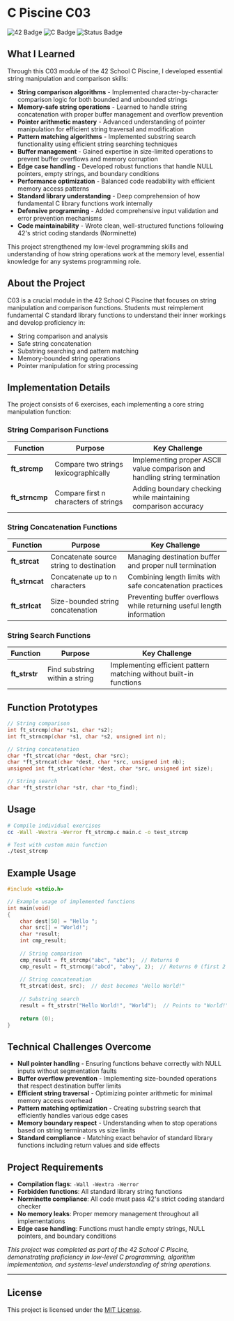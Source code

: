 # C Piscine C03

![42 Badge](https://img.shields.io/badge/42-C_Piscine-orange)
![C Badge](https://img.shields.io/badge/Language-C-blue)
![Status Badge](https://img.shields.io/badge/Status-Completed-success)

## What I Learned

Through this C03 module of the 42 School C Piscine, I developed essential string manipulation and comparison skills:

- **String comparison algorithms** - Implemented character-by-character comparison logic for both bounded and unbounded strings
- **Memory-safe string operations** - Learned to handle string concatenation with proper buffer management and overflow prevention
- **Pointer arithmetic mastery** - Advanced understanding of pointer manipulation for efficient string traversal and modification
- **Pattern matching algorithms** - Implemented substring search functionality using efficient string searching techniques
- **Buffer management** - Gained expertise in size-limited operations to prevent buffer overflows and memory corruption
- **Edge case handling** - Developed robust functions that handle NULL pointers, empty strings, and boundary conditions
- **Performance optimization** - Balanced code readability with efficient memory access patterns
- **Standard library understanding** - Deep comprehension of how fundamental C library functions work internally
- **Defensive programming** - Added comprehensive input validation and error prevention mechanisms
- **Code maintainability** - Wrote clean, well-structured functions following 42's strict coding standards (Norminette)

This project strengthened my low-level programming skills and understanding of how string operations work at the memory level, essential knowledge for any systems programming role.

## About the Project

C03 is a crucial module in the 42 School C Piscine that focuses on string manipulation and comparison functions. Students must reimplement fundamental C standard library functions to understand their inner workings and develop proficiency in:

- String comparison and analysis
- Safe string concatenation
- Substring searching and pattern matching
- Memory-bounded string operations
- Pointer manipulation for string processing

## Implementation Details

The project consists of 6 exercises, each implementing a core string manipulation function:

### String Comparison Functions

| Function | Purpose | Key Challenge |
|----------|---------|---------------|
| **ft_strcmp** | Compare two strings lexicographically | Implementing proper ASCII value comparison and handling string termination |
| **ft_strncmp** | Compare first n characters of strings | Adding boundary checking while maintaining comparison accuracy |

### String Concatenation Functions

| Function | Purpose | Key Challenge |
|----------|---------|---------------|
| **ft_strcat** | Concatenate source string to destination | Managing destination buffer and proper null termination |
| **ft_strncat** | Concatenate up to n characters | Combining length limits with safe concatenation practices |
| **ft_strlcat** | Size-bounded string concatenation | Preventing buffer overflows while returning useful length information |

### String Search Functions

| Function | Purpose | Key Challenge |
|----------|---------|---------------|
| **ft_strstr** | Find substring within a string | Implementing efficient pattern matching without built-in functions |

## Function Prototypes

```c
// String comparison
int ft_strcmp(char *s1, char *s2);
int ft_strncmp(char *s1, char *s2, unsigned int n);

// String concatenation
char *ft_strcat(char *dest, char *src);
char *ft_strncat(char *dest, char *src, unsigned int nb);
unsigned int ft_strlcat(char *dest, char *src, unsigned int size);

// String search
char *ft_strstr(char *str, char *to_find);
```

## Usage

```bash
# Compile individual exercises
cc -Wall -Wextra -Werror ft_strcmp.c main.c -o test_strcmp

# Test with custom main function
./test_strcmp
```

## Example Usage

```c
#include <stdio.h>

// Example usage of implemented functions
int main(void)
{
    char dest[50] = "Hello ";
    char src[] = "World!";
    char *result;
    int cmp_result;
    
    // String comparison
    cmp_result = ft_strcmp("abc", "abc");  // Returns 0
    cmp_result = ft_strncmp("abcd", "abxy", 2);  // Returns 0 (first 2 chars match)
    
    // String concatenation
    ft_strcat(dest, src);  // dest becomes "Hello World!"
    
    // Substring search
    result = ft_strstr("Hello World!", "World");  // Points to "World!"
    
    return (0);
}
```

## Technical Challenges Overcome

- **Null pointer handling** - Ensuring functions behave correctly with NULL inputs without segmentation faults
- **Buffer overflow prevention** - Implementing size-bounded operations that respect destination buffer limits
- **Efficient string traversal** - Optimizing pointer arithmetic for minimal memory access overhead
- **Pattern matching optimization** - Creating substring search that efficiently handles various edge cases
- **Memory boundary respect** - Understanding when to stop operations based on string terminators vs size limits
- **Standard compliance** - Matching exact behavior of standard library functions including return values and side effects

## Project Requirements

- **Compilation flags**: `-Wall -Wextra -Werror`
- **Forbidden functions**: All standard library string functions
- **Norminette compliance**: All code must pass 42's strict coding standard checker
- **No memory leaks**: Proper memory management throughout all implementations
- **Edge case handling**: Functions must handle empty strings, NULL pointers, and boundary conditions

*This project was completed as part of the 42 School C Piscine, demonstrating proficiency in low-level C programming, algorithm implementation, and systems-level understanding of string operations.*

---

## License

This project is licensed under the [MIT License](./LICENSE).
